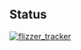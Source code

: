 ## Status

[![flizzer_tracker](https://catalog.flipperzero.one/application/flizzer_tracker/widget)](https://catalog.flipperzero.one/application/flizzer_tracker/page)
